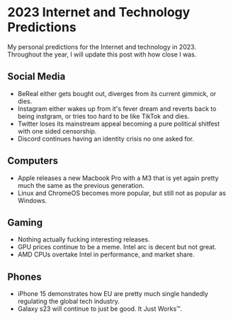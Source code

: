# 2023 Internet and Technology Predictions 
My personal predictions for the Internet and technology in 2023. Throughout the year, I will update this post with how close I was. 
  
## Social Media 
* BeReal either gets bought out, diverges from its current gimmick, or dies. 
* Instagram either wakes up from it's fever dream and reverts back to being instgram, or tries too hard to be like TikTok and dies. 
* Twitter loses its mainstream appeal becoming a pure political shitfest with one sided censorship. 
* Discord continues having an identity crisis no one asked for. 
  
## Computers 
* Apple releases a new Macbook Pro with a M3 that is yet again pretty much the same as the previous generation. 
* Linux and ChromeOS becomes more popular, but still not as popular as Windows. 
  
## Gaming 
* Nothing actually fucking interesting releases. 
* GPU prices continue to be a meme. Intel arc is decent but not great. 
* AMD CPUs overtake Intel in performance, and market share. 
  
## Phones
* iPhone 15 demonstrates how EU are pretty much single handedly regulating the global tech industry. 
* Galaxy s23 will continue to just be good. It Just Works™. 